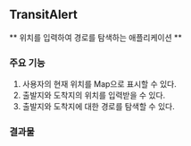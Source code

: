 ## TransitAlert ##

** 위치를 입력하여 경로를 탐색하는 애플리케이션 **

### 주요 기능 ###
1. 사용자의 현재 위치를 Map으로 표시할 수 있다.
2. 출발지와 도착지의 위치를 입력받을 수 있다.
3. 출발지와 도착지에 대한 경로를 탐색할 수 있다.

### 결과물 ###
